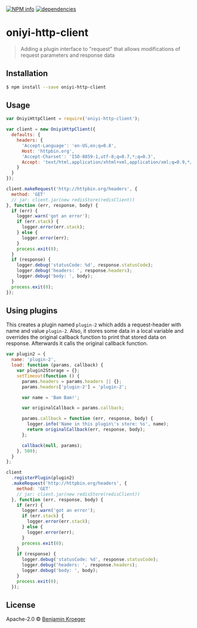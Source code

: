 [![NPM info](https://nodei.co/npm/oniyi-http-client.png?downloads=true)](https://nodei.co/npm/oniyi-http-client.png?downloads=true)
[![dependencies](https://david-dm.org/benkroeger/oniyi-http-client.png)](https://david-dm.org/benkroeger/oniyi-http-client.png)

# oniyi-http-client 
> Adding a plugin interface to &#34;request&#34; that allows modifications of request parameters and response data

## Installation

```sh
$ npm install --save oniyi-http-client
```

## Usage

```js
var OniyiHttpClient = require('oniyi-http-client');

var client = new OniyiHttpClient({
  defaults: {
    headers: {
      'Accept-Language': 'en-US,en;q=0.8',
      Host: 'httpbin.org',
      'Accept-Charset': 'ISO-8859-1,utf-8;q=0.7,*;q=0.3',
      Accept: 'text/html,application/xhtml+xml,application/xml;q=0.9,*/*;q=0.8'
    }
  }
});

client.makeRequest('http://httpbin.org/headers', {
  method: 'GET'
  // jar: client.jar(new redisStore(redisClient))
}, function (err, response, body) {
  if (err) {
    logger.warn('got an error');
    if (err.stack) {
      logger.error(err.stack);
    } else {
      logger.error(err);
    }
    process.exit(0);
  }
  if (response) {
    logger.debug('statusCode: %d', response.statusCode);
    logger.debug('headers: ', response.headers);
    logger.debug('body: ', body);
  }
  process.exit(0);
});
```

## Using plugins

This creates a plugin named `plugin-2` which adds a request-header with name and value `plugin-2`.
Also, it stores some data in a local variable and overrides the original callback function 
to print that stored data on response. Afterwards it calls the original callback function.

```js
var plugin2 = {
  name: 'plugin-2',
  load: function (params, callback) {
    var plugin2Storage = {};
    setTimeout(function () {
      params.headers = params.headers || {};
      params.headers['plugin-2'] = 'plugin-2';

      var name = 'Bam Bam!';

      var originalCallback = params.callback;

      params.callback = function (err, response, body) {
        logger.info('Name in this plugin\'s store: %s', name);
        return originalCallback(err, response, body);
      };

      callback(null, params);
    }, 500);
  }
};

client
  .registerPlugin(plugin2)
  .makeRequest('http://httpbin.org/headers', {
    method: 'GET'
    // jar: client.jar(new redisStore(redisClient))
  }, function (err, response, body) {
    if (err) {
      logger.warn('got an error');
      if (err.stack) {
        logger.error(err.stack);
      } else {
        logger.error(err);
      }
      process.exit(0);
    }
    if (response) {
      logger.debug('statusCode: %d', response.statusCode);
      logger.debug('headers: ', response.headers);
      logger.debug('body: ', body);
    }
    process.exit(0);
  });

```
## License

Apache-2.0 © [Benjamin Kroeger]()


[npm-image]: https://badge.fury.io/js/oniyi-http-client.svg
[npm-url]: https://npmjs.org/package/oniyi-http-client
[travis-image]: https://travis-ci.org/benkroeger/oniyi-http-client.svg?branch=master
[travis-url]: https://travis-ci.org/benkroeger/oniyi-http-client
[daviddm-image]: https://david-dm.org/benkroeger/oniyi-http-client.svg?theme=shields.io
[daviddm-url]: https://david-dm.org/benkroeger/oniyi-http-client
[coveralls-image]: https://coveralls.io/repos/benkroeger/oniyi-http-client/badge.svg
[coveralls-url]: https://coveralls.io/r/benkroeger/oniyi-http-client

